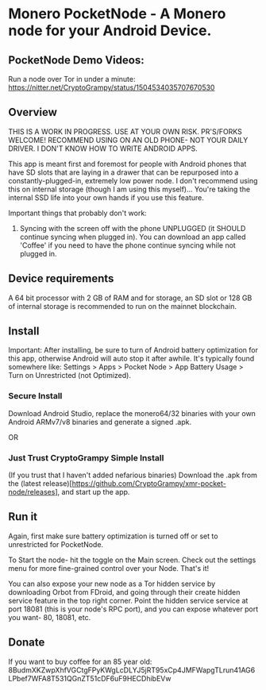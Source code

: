 # Monero PocketNode - A Monero node for your Android Device.

## PocketNode Demo Videos:

Run a node over Tor in under a minute:  https://nitter.net/CryptoGrampy/status/1504534035707670530

## Overview

THIS IS A WORK IN PROGRESS.  USE AT YOUR OWN RISK.  PR'S/FORKS WELCOME!  RECOMMEND USING ON AN OLD PHONE- NOT YOUR DAILY DRIVER.  I DON'T KNOW HOW TO WRITE ANDROID APPS.

This app is meant first and foremost for people with Android phones that have SD slots that are laying in a drawer that can be repurposed into a constantly-plugged-in, extremely low power node. I don't recommend using this on internal storage (though I am using this myself)... You're taking the internal SSD life into your own hands if you use this feature.

Important things that probably don't work:

1. Syncing with the screen off with the phone UNPLUGGED (it SHOULD continue syncing when plugged in).  You can download an app called 'Coffee' if you need to have the phone continue syncing while not plugged in.  

## Device requirements
A 64 bit processor with 2 GB of RAM and for storage, an SD slot or 128 GB of internal storage is recommended to run on the mainnet blockchain.

## Install 

Important:  After installing, be sure to turn of Android battery optimization for this app, otherwise Android will auto stop it after awhile.
It's typically found somewhere like: Settings > Apps > Pocket Node > App Battery Usage > Turn on Unrestricted (not Optimized).  

### Secure Install
Download Android Studio, replace the monero64/32 binaries with your own Android ARMv7/v8 binaries and generate a signed .apk.

OR

### Just Trust CryptoGrampy Simple Install
(If you trust that I haven't added nefarious binaries) Download the .apk from the (latest release)[https://github.com/CryptoGrampy/xmr-pocket-node/releases], and start up the app. 

## Run it

Again, first make sure battery optimization is turned off or set to unrestricted for PocketNode.

To Start the node- hit the toggle on the Main screen.  Check out the settings menu for more fine-grained control over your Node.  That's it!

You can also expose your new node as a Tor hidden service by downloading Orbot from FDroid, and going through their create hidden service feature in the top right corner.  Point the hidden service service at port 18081 (this is your node's RPC port), and you can expose whatever port you want- 80, 18081, etc.  

## Donate

If you want to buy coffee for an 85 year old: 8BudmXKZwpXhfVGCtgFPyKWgLcDLYJ5jRT95xCp4JMFWapgTLrun41AG6LPbef7WFA8T531QGnZT51cDF6uF9HECDhibEVw
